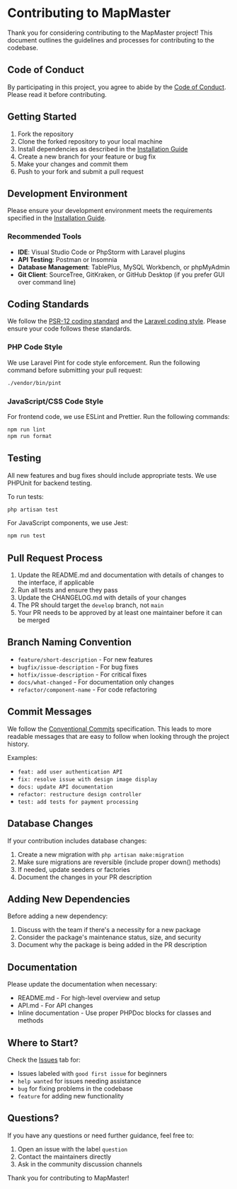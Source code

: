 # Contributing to MapMaster

Thank you for considering contributing to the MapMaster project! This document outlines the guidelines and processes for contributing to the codebase.

## Code of Conduct

By participating in this project, you agree to abide by the [Code of Conduct](CODE_OF_CONDUCT.md). Please read it before contributing.

## Getting Started

1. Fork the repository
2. Clone the forked repository to your local machine
3. Install dependencies as described in the [Installation Guide](INSTALLATION.md)
4. Create a new branch for your feature or bug fix
5. Make your changes and commit them
6. Push to your fork and submit a pull request

## Development Environment

Please ensure your development environment meets the requirements specified in the [Installation Guide](INSTALLATION.md).

### Recommended Tools

- **IDE**: Visual Studio Code or PhpStorm with Laravel plugins
- **API Testing**: Postman or Insomnia
- **Database Management**: TablePlus, MySQL Workbench, or phpMyAdmin
- **Git Client**: SourceTree, GitKraken, or GitHub Desktop (if you prefer GUI over command line)

## Coding Standards

We follow the [PSR-12 coding standard](https://www.php-fig.org/psr/psr-12/) and the [Laravel coding style](https://laravel.com/docs/10.x/contributions#coding-style). Please ensure your code follows these standards.

### PHP Code Style

We use Laravel Pint for code style enforcement. Run the following command before submitting your pull request:

```bash
./vendor/bin/pint
```

### JavaScript/CSS Code Style

For frontend code, we use ESLint and Prettier. Run the following commands:

```bash
npm run lint
npm run format
```

## Testing

All new features and bug fixes should include appropriate tests. We use PHPUnit for backend testing.

To run tests:

```bash
php artisan test
```

For JavaScript components, we use Jest:

```bash
npm run test
```

## Pull Request Process

1. Update the README.md and documentation with details of changes to the interface, if applicable
2. Run all tests and ensure they pass
3. Update the CHANGELOG.md with details of your changes
4. The PR should target the `develop` branch, not `main`
5. Your PR needs to be approved by at least one maintainer before it can be merged

## Branch Naming Convention

- `feature/short-description` - For new features
- `bugfix/issue-description` - For bug fixes
- `hotfix/issue-description` - For critical fixes
- `docs/what-changed` - For documentation only changes
- `refactor/component-name` - For code refactoring

## Commit Messages

We follow the [Conventional Commits](https://www.conventionalcommits.org/) specification. This leads to more readable messages that are easy to follow when looking through the project history.

Examples:

- `feat: add user authentication API`
- `fix: resolve issue with design image display`
- `docs: update API documentation`
- `refactor: restructure design controller`
- `test: add tests for payment processing`

## Database Changes

If your contribution includes database changes:

1. Create a new migration with `php artisan make:migration`
2. Make sure migrations are reversible (include proper down() methods)
3. If needed, update seeders or factories
4. Document the changes in your PR description

## Adding New Dependencies

Before adding a new dependency:

1. Discuss with the team if there's a necessity for a new package
2. Consider the package's maintenance status, size, and security
3. Document why the package is being added in the PR description

## Documentation

Please update the documentation when necessary:

- README.md - For high-level overview and setup
- API.md - For API changes
- Inline documentation - Use proper PHPDoc blocks for classes and methods

## Where to Start?

Check the [Issues](https://github.com/yourusername/mapmaster/issues) tab for:

- Issues labeled with `good first issue` for beginners
- `help wanted` for issues needing assistance
- `bug` for fixing problems in the codebase
- `feature` for adding new functionality

## Questions?

If you have any questions or need further guidance, feel free to:

1. Open an issue with the label `question`
2. Contact the maintainers directly
3. Ask in the community discussion channels

Thank you for contributing to MapMaster!
